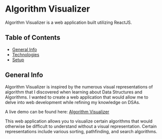 # Algorithm Visualizer

Algorithm Visualizer is a web application built utilizing ReactJS.

## Table of Contents

- [General Info](#general-info)
- [Technologies](#technologies)
- [Setup](#setup)

## General Info

Algorithm Visualizer is inspired by the numerous visual representations of algorithm that I discovered when learning about Data Structures and Algorithms. I wanted to create a web application that would allow me to delve into web development while refining my knowledge on DSAs.

A live demo can be found here: [Algorithm Visualizer](https://derek-le1105.github.io/algorithm-visualizers/)

This web application allows you to visualize certain algorithms that would otherwise be difficult to understand without a visual representation. Certain representations include various sorting, pathfinding, and search algorithms.
